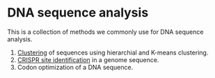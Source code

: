 # DNA sequence analysis

This is a collection of methods we commonly use for DNA sequence analysis.

1.  [Clustering](https://github.com/actolonen/Analysis_Lab/tree/main/Genome_Sequences/Clustering) of sequences using hierarchial and K-means clustering.
2.  [CRISPR site identification](https://github.com/actolonen/Analysis_Lab/tree/main/DNA_Sequences/CRISPR_Sites) in a genome sequence.
3.  Codon optimization of a DNA sequence.
